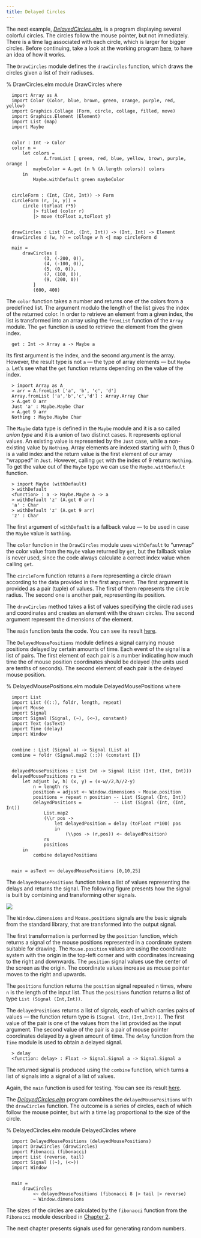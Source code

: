 ```yaml
---
title: Delayed Circles
---
```


The next example, *[DelayedCircles.elm](DelayedCircles.elm)*, is a
program displaying several colorful circles. The circles follow the
mouse pointer, but not immediately. There is a time lag associated
with each circle, which is larger for bigger circles. Before
continuing, take a look at the working program
[here](DelayedCircles.html), to have an idea of how it works.

The `DrawCircles` module defines the `drawCircles` function, which
draws the circles given a list of their radiuses.

% DrawCircles.elm
      module DrawCircles where


      import Array as A
      import Color (Color, blue, brown, green, orange, purple, red, yellow)
      import Graphics.Collage (Form, circle, collage, filled, move)
      import Graphics.Element (Element)
      import List (map)
      import Maybe


      color : Int -> Color
      color n =
          let colors =
                  A.fromList [ green, red, blue, yellow, brown, purple, orange ]
              maybeColor = A.get (n % (A.length colors)) colors
          in
              Maybe.withDefault green maybeColor


      circleForm : (Int, (Int, Int)) -> Form
      circleForm (r, (x, y)) =
          circle (toFloat r*5)
              |> filled (color r)
              |> move (toFloat x,toFloat y)


      drawCircles : List (Int, (Int, Int)) -> (Int, Int) -> Element
      drawCircles d (w, h) = collage w h <| map circleForm d

      main =
          drawCircles [
                  (3, (-200, 0)),
                  (4, (-100, 0)),
                  (5, (0, 0)),
                  (7, (100, 0)),
                  (9, (200, 0))
              ]
              (600, 400)

The `color` function takes a number and returns one of the colors from
a predefined list. The argument modulo the length of the list gives
the index of the returned color. In order to retrieve an element from
a given index, the list is transformed into an array using the
`fromList` function of the `Array` module. The `get` function is used
to retrieve the element from the given index.

      get : Int -> Array a -> Maybe a

Its first argument is the index, and the second argument is the
array. However, the result type is not `a` — the type of array
elements — but `Maybe a`. Let’s see what the `get` function returns
depending on the value of the index.

      > import Array as A
      > arr = A.fromList ['a', 'b', 'c', 'd']
      Array.fromList ['a','b','c','d'] : Array.Array Char
      > A.get 0 arr
      Just 'a' : Maybe.Maybe Char
      > A.get 9 arr
      Nothing : Maybe.Maybe Char

 The `Maybe` data type is defined in the `Maybe` module and it is a so
called *union type* and it is a union of two distinct cases. It
represents optional values. An existing value is represented by the
`Just` case, while a non-existing value by `Nothing`. Array elements
are indexed starting with 0, thus 0 is a valid index and the return
value is the first element of our array “wrapped” in `Just`. However,
calling `get` with the index of 9 returns `Nothing`. To get the value
out of the `Maybe` type we can use the `Maybe.withDefault` function.

      > import Maybe (withDefault)
      > withDefault
      <function> : a -> Maybe.Maybe a -> a
      > withDefault 'z' (A.get 0 arr)
      'a' : Char
      > withDefault 'z' (A.get 9 arr)
      'z' : Char

The first argument of `withDefault` is a fallback value — to be used
in case the `Maybe` value is `Nothing`.

The `color` function in the `DrawCircles` module uses `withDefault` to
“unwrap” the color value from the `Maybe` value returned by `get`, but
the fallback value is never used, since the code always calculate a
correct index value when calling `get`.

The `circleForm` function returns a `Form` representing a circle drawn
according to the data provided in the first argument. The first
argument is provided as a pair (tuple) of values. The first of them
represents the circle radius. The second one is another pair,
representing its position.

The `drawCircles` method takes a list of values specifying the circle
radiuses and coordinates and creates an element with the drawn
circles. The second argument represent the dimensions of the element.

The `main` function tests the code. You can see its result
[here](DrawCircles.html).

The `DelayedMousePositions` module defines a signal carrying mouse
positions delayed by certain amounts of time. Each event of the signal
is a list of pairs. The first element of each pair is a number
indicating how much time the of mouse position coordinates should be
delayed (the units used are tenths of seconds). The second element of
each pair is the delayed mouse position.

% DelayedMousePositions.elm
      module DelayedMousePositions where


      import List
      import List ((::), foldr, length, repeat)
      import Mouse
      import Signal
      import Signal (Signal, (~), (<~), constant)
      import Text (asText)
      import Time (delay)
      import Window


      combine : List (Signal a) -> Signal (List a)
      combine = foldr (Signal.map2 (::)) (constant [])


      delayedMousePositions : List Int -> Signal (List (Int, (Int, Int)))
      delayedMousePositions rs =
          let adjust (w, h) (x, y) = (x-w//2,h//2-y)
              n = length rs
              position = adjust <~ Window.dimensions ~ Mouse.position
              positions = repeat n position -- List (Signal (Int, Int))
              delayedPositions =            -- List (Signal (Int, (Int, Int))
                  List.map2
                  (\\r pos ->
                      let delayedPosition = delay (toFloat r*100) pos
                      in
                          (\\pos -> (r,pos)) <~ delayedPosition)
                  rs
                  positions
          in
              combine delayedPositions


      main = asText <~ delayedMousePositions [0,10,25]

The `delayedMousePositions` function takes a list of values
representing the delays and returns the signal. The following figure
presents how the signal is built by combining and transforming other
signals.

![](i/delayedcircles1.png)

<!--
"""

sigBox a b c w x line = signalFunctionBox 14 18 50 a b c w x (line*100-300)
sigVertU line x = sigVerticalLine 25 x (line*100-238)
sigVertD line x = sigVerticalLine 25 x (line*100-238-25)
sigVert line x = sigVerticalLine 50 x (line*100-250)
sigHoriz w line x = sigHorizontalLine w x (line*100-250)
sigArr line x = sigDownwardArrow x (line*100-265)
sigVertArr line x = group [sigVert line x, sigArr line x ]

picture = collage 600 510
  [ sigBox "Signal (Int,Int)" "Window.dimensions" "" 170 -100 5
  , sigBox "Signal (Int,Int)" "Mouse.position" "" 170 100 5
  , sigVertArr 4 -45
  , sigVertArr 4 45
  , sigBox "Signal (Int,Int)" "position" "adjust" 140 0 4
  , sigVertArr 3 0
  , sigBox "[Signal (Int,Int)]" "positions" "repeat" 140 0 3
  , sigVertArr 2 0
  , sigBox "[Signal (Int,(Int,Int))]" "delayedPositions" "delay" 140 0 2
  , sigVertArr 1 0
  , sigBox "Signal [(Int,(Int,Int))]" "mousePositions" "combine" 140 0 1
  ]
-->


The `Window.dimensions` and `Mouse.positions` signals are the basic
signals from the standard library, that are transformed into the
output signal.

The first transformation is performed by the `position` function,
which returns a signal of the mouse positions represented in a
coordinate system suitable for drawing. The `Mouse.position` values
are using the coordinate system with the origin in the top-left corner
and with coordinates increasing to the right and downwards. The
`position` signal values use the center of the screen as the
origin. The coordinate values increase as mouse pointer moves to the
right and upwards.

The `positions` function returns the `position` signal repeated `n`
times, where `n` is the length of the input list. Thus the `positions`
function returns a list of type `List (Signal (Int,Int))`.

The `delayedPositions` returns a list of signals, each of which
carries pairs of values — the function return type is `[Signal
(Int,(Int,Int))]`. The first value of the pair is one of the values
from the list provided as the input argument. The second value of the
pair is a pair of mouse pointer coordinates delayed by a given amount
of time. The `delay` function from the `Time` module is used to obtain
a delayed signal.

      > delay
      <function: delay> : Float -> Signal.Signal a -> Signal.Signal a

The returned signal is produced using the `combine` function, which
turns a list of signals into a signal of a list of values.

Again, the `main` function is used for testing. You can see its result
[here](DelayedMousePositions.html).

The [*DelayedCircles.elm*](DelayedCircles.html) program combines the
`delayedMousePositions` with the `drawCircles` function. The outcome
is a series of circles, each of which follow the mouse pointer, but
with a time lag proportional to the size of the circle.

% DelayedCircles.elm
      module DelayedCircles where


      import DelayedMousePositions (delayedMousePositions)
      import DrawCircles (drawCircles)
      import Fibonacci (fibonacci)
      import List (reverse, tail)
      import Signal ((~), (<~))
      import Window


      main =
          drawCircles
              <~ delayedMousePositions (fibonacci 8 |> tail |> reverse)
              ~ Window.dimensions

The sizes of the circles are calculated by the `fibonacci` function
from the `Fibonacci` module described in [Chapter
2](Chapter2FibonacciBars.html).

The next chapter presents signals used
for generating random numbers.
